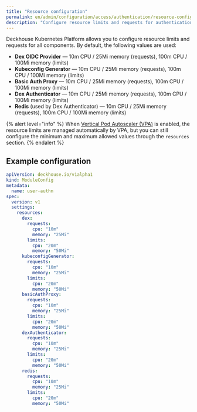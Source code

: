 ```yaml
---
title: "Resource configuration"
permalink: en/admin/configuration/access/authentication/resource-configuration.html
description: "Configure resource limits and requests for authentication components in Deckhouse Kubernetes Platform. Dex, Kubeconfig Generator, and Basic Auth Proxy resource management."
---
```


Deckhouse Kubernetes Platform allows you to configure resource limits and requests for all components. By default, the following values are used:

- **Dex OIDC Provider** — 10m CPU / 25Mi memory (requests), 100m CPU / 100Mi memory (limits)
- **Kubeconfig Generator** — 10m CPU / 25Mi memory (requests), 100m CPU / 100Mi memory (limits)
- **Basic Auth Proxy** — 10m CPU / 25Mi memory (requests), 100m CPU / 100Mi memory (limits)
- **Dex Authenticator** — 10m CPU / 25Mi memory (requests), 100m CPU / 100Mi memory (limits)
- **Redis** (used by Dex Authenticator) — 10m CPU / 25Mi memory (requests), 100m CPU / 100Mi memory (limits)

{% alert level="info" %}
When [Vertical Pod Autoscaler (VPA)](/modules/vertical-pod-autoscaler/) is enabled, the resource limits are managed automatically by VPA, but you can still configure the minimum and maximum allowed values through the `resources` section.
{% endalert %}

## Example configuration

```yaml
apiVersion: deckhouse.io/v1alpha1
kind: ModuleConfig
metadata:
  name: user-authn
spec:
  version: v1
  settings:
    resources:
      dex:
        requests:
          cpu: "10m"
          memory: "25Mi"
        limits:
          cpu: "20m"
          memory: "50Mi"
      kubeconfigGenerator:
        requests:
          cpu: "10m"
          memory: "25Mi"
        limits:
          cpu: "20m"
          memory: "50Mi"
      basicAuthProxy:
        requests:
          cpu: "10m"
          memory: "25Mi"
        limits:
          cpu: "20m"
          memory: "50Mi"
      dexAuthenticator:
        requests:
          cpu: "10m"
          memory: "25Mi"
        limits:
          cpu: "20m"
          memory: "50Mi"
      redis:
        requests:
          cpu: "10m"
          memory: "25Mi"
        limits:
          cpu: "20m"
          memory: "50Mi"
```
